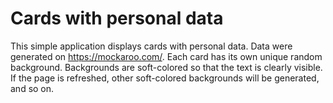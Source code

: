 # Cards with personal data

This simple application displays cards with personal data. Data were generated on https://mockaroo.com/. Each card has its own unique random background. Backgrounds are soft-colored so that the text is clearly visible. If the page is refreshed, other soft-colored backgrounds will be generated, and so on.
